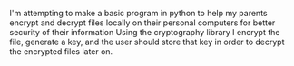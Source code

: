 I'm attempting to make a basic program in python to help my parents encrypt and decrypt files locally on their personal computers for better security of their information
Using the cryptography library I encrypt the file, generate a key, and the user should store that key in order to decrypt the encrypted files later on.
